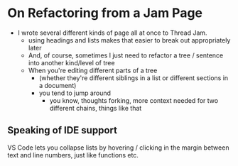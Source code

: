 # On Refactoring from a Jam Page

- I wrote several different kinds of page all at once to Thread Jam.
  - using headings and lists makes that easier to break out appropriately later
  - And, of course, sometimes I just need to refactor a tree / sentence into another kind/level of tree
  - When you're editing different parts of a tree
    - (whether they're different siblings in a list or different sections in a document)
    - you tend to jump around
      - you know, thoughts forking, more context needed for two different chains, things like that

## Speaking of IDE support

VS Code lets you collapse lists by hovering / clicking in the margin between text and line numbers, just like functions etc.
